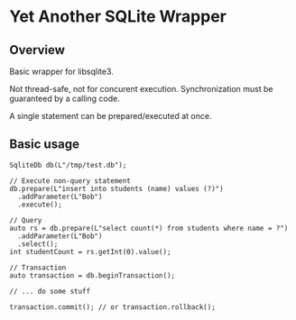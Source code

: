 # Yet Another SQLite Wrapper
## Overview
Basic wrapper for libsqlite3.

Not thread-safe, not for concurent execution. Synchronization must be guaranteed by a calling code.

A single statement can be prepared/executed at once.

## Basic usage
```
SqliteDb db(L"/tmp/test.db");

// Execute non-query statement
db.prepare(L"insert into students (name) values (?)")
  .addParameter(L"Bob")
  .execute();

// Query
auto rs = db.prepare(L"select count(*) from students where name = ?")
  .addParameter(L"Bob")
  .select();
int studentCount = rs.getInt(0).value();

// Transaction
auto transaction = db.beginTransaction();

// ... do some stuff

transaction.commit(); // or transaction.rollback();

```
